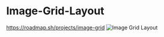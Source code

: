 # Image-Grid-Layout
https://roadmap.sh/projects/image-grid
![Image Grid Layout](https://github.com/user-attachments/assets/7bc5ec82-06f5-44f1-8356-5623f453fb20)
